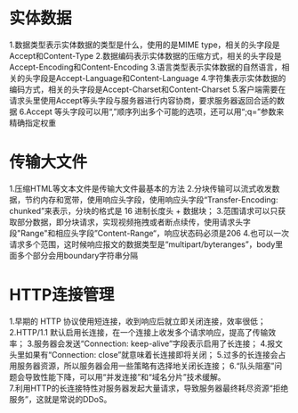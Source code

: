 # 实体数据
1.数据类型表示实体数据的类型是什么，使用的是MIME type，相关的头字段是Accept和Content-Type
2.数据编码表示实体数据的压缩方式，相关的头字段是Accept-Encoding和Content-Encoding
3.语言类型表示实体数据的自然语言，相关的头字段是Accept-Language和Content-Language
4.字符集表示实体数据的编码方式，相关的头字段是Accept-Charset和Content-Charset
5.客户端需要在请求头里使用Accept等头字段与服务器进行内容协商，要求服务器返回合适的数据
6.Accept 等头字段可以用“,”顺序列出多个可能的选项，还可以用“;q=”参数来精确指定权重 

# 传输大文件
1.压缩HTML等文本文件是传输大文件最基本的方法
2.分块传输可以流式收发数据，节约内存和宽带，使用响应头字段，使用响应头字段“Transfer-Encoding: chunked”来表示，分块的格式是 16 进制长度头 + 数据块；
3.范围请求可以只获取部分数据，即分块请求，实现视频拖拽或者断点续传，使用请求头字段"Range"和相应头字段”Content-Range“，响应状态码必须是206
4.也可以一次请求多个范围，这时候响应报文的数据类型是“multipart/byteranges”，body里面多个部分会用boundary字符串分隔 

# HTTP连接管理
1.早期的 HTTP 协议使用短连接，收到响应后就立即关闭连接，效率很低；
2.HTTP/1.1 默认启用长连接，在一个连接上收发多个请求响应，提高了传输效率；
3.服务器会发送“Connection: keep-alive”字段表示启用了长连接；
4.报文头里如果有“Connection: close”就意味着长连接即将关闭；
5.过多的长连接会占用服务器资源，所以服务器会用一些策略有选择地关闭长连接；
6.“队头阻塞”问题会导致性能下降，可以用“并发连接”和“域名分片”技术缓解。  
7.利用HTTP的长连接特性对服务器发起大量请求，导致服务器最终耗尽资源“拒绝服务”，这就是常说的DDoS。
